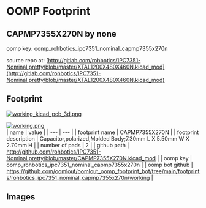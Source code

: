 # OOMP Footprint  
## CAPMP7355X270N  by none  
  
oomp key: oomp_rohbotics_ipc7351_nominal_capmp7355x270n  
  
source repo at: [http://gitlab.com/rohbotics/IPC7351-Nominal.pretty/blob/master/XTAL1200X480X460N.kicad_mod](http://gitlab.com/rohbotics/IPC7351-Nominal.pretty/blob/master/XTAL1200X480X460N.kicad_mod)  
## Footprint  
  
[![working_kicad_pcb_3d.png](working_kicad_pcb_3d_600.png)](working_kicad_pcb_3d.png)  
  
[![working.png](working_600.png)](working.png)  
| name | value | 
| --- | --- | 
| footprint name | CAPMP7355X270N | 
| footprint description | Capacitor,polarized,Molded Body;7.30mm L X 5.50mm W X 2.70mm H | 
| number of pads | 2 | 
| github path | http://github.com/rohbotics/IPC7351-Nominal.pretty/blob/master/CAPMP7355X270N.kicad_mod | 
| oomp key | oomp_rohbotics_ipc7351_nominal_capmp7355x270n | 
| oomp bot github | https://github.com/oomlout/oomlout_oomp_footprint_bot/tree/main/footprints/rohbotics_ipc7351_nominal_capmp7355x270n/working | 
## Images  
